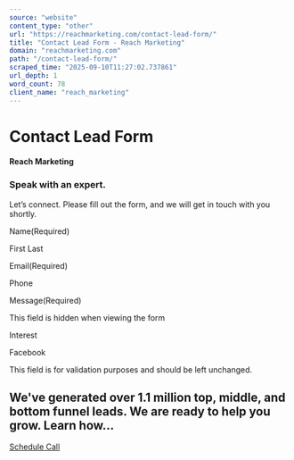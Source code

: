 ```yaml
---
source: "website"
content_type: "other"
url: "https://reachmarketing.com/contact-lead-form/"
title: "Contact Lead Form - Reach Marketing"
domain: "reachmarketing.com"
path: "/contact-lead-form/"
scraped_time: "2025-09-10T11:27:02.737861"
url_depth: 1
word_count: 78
client_name: "reach_marketing"
---
```


# Contact Lead Form

#### Reach Marketing

### Speak with an expert.

Let’s connect. Please fill out the form, and we will get in touch with you shortly.

Name(Required)

 First Last

Email(Required)

Phone

Message(Required)

This field is hidden when viewing the form

Interest

Facebook

This field is for validation purposes and should be left unchanged.

## We've generated over 1.1 million top, middle, and bottom funnel leads. We are ready to help you grow. Learn how...

[Schedule Call](https://calendly.com/wayne-nagrowski)
